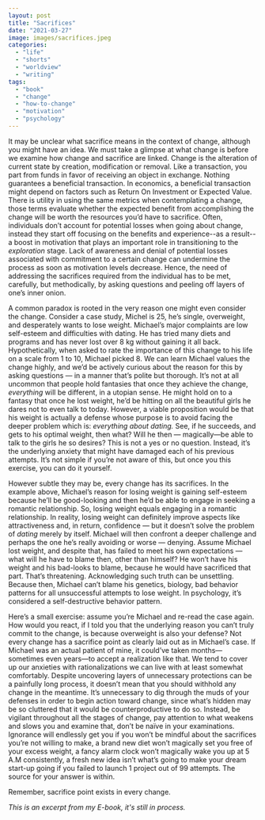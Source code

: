 ```yaml
---
layout: post
title: "Sacrifices"
date: "2021-03-27"
image: images/sacrifices.jpeg
categories: 
  - "life"
  - "shorts"
  - "worldview"
  - "writing"
tags: 
  - "book"
  - "change"
  - "how-to-change"
  - "motivation"
  - "psychology"
---
```


It may be unclear what sacrifice means in the context of change, although you might have an idea. We must take a glimpse at what change is before we examine how change and sacrifice are linked. Change is the alteration of current state by creation, modification or removal. Like a transaction, you part from funds in favor of receiving an object in exchange. Nothing guarantees a beneficial transaction. In economics, a beneficial transaction might depend on factors such as Return On Investment or Expected Value. There is utility in using the same metrics when contemplating a change, those terms evaluate whether the expected benefit from accomplishing the change will be worth the resources you’d have to sacrifice. Often, individuals don’t account for potential losses when going about change, instead they start off focusing on the benefits and experience--as a result--a boost in motivation that plays an important role in transitioning to the _exploration_ stage. Lack of awareness and denial of potential losses associated with commitment to a certain change can undermine the process as soon as motivation levels decrease. Hence, the need of addressing the sacrifices required from the individual has to be met, carefully, but methodically, by asking questions and peeling off layers of one’s inner onion.

A common paradox is rooted in the very reason one might even consider the change. Consider a case study, Michel is 25, he’s single, overweight, and desperately wants to lose weight. Michael’s major complaints are low self-esteem and difficulties with dating. He has tried many diets and programs and has never lost over 8 kg without gaining it all back. Hypothetically, when asked to rate the importance of this change to his life on a scale from 1 to 10, Michael picked 8. We can learn Michael values the change highly, and we’d be actively curious about the reason for this by asking questions — in a manner that’s polite but thorough. It’s not at all uncommon that people hold fantasies that once they achieve the change, _everything_ will be different, in a utopian sense. He might hold on to a fantasy that once he lost weight, he’d be hitting on all the beautiful girls he dares not to even talk to today. However, a viable proposition would be that his weight is actually a defense whose purpose is to avoid facing the deeper problem which is: _everything about dating._ See, if he succeeds, and gets to his optimal weight, then what? Will he then — magically—be able to talk to the girls he so desires? This is not a yes or no question. Instead, it’s the underlying anxiety that might have damaged each of his previous attempts. It’s not simple if you’re not aware of this, but once you this exercise, you can do it yourself.

However subtle they may be, every change has its sacrifices. In the example above, Michael’s reason for losing weight is gaining self-esteem because he’ll be good-looking and then he’d be able to engage in seeking a romantic relationship. So, losing weight equals engaging in a romantic relationship. In reality, losing weight can definitely improve aspects like attractiveness and, in return, confidence — but it doesn’t solve the problem of _dating_ merely by itself. Michael will then confront a deeper challenge and perhaps the one he’s really avoiding or worse — denying. Assume Michael lost weight, and despite that, has failed to meet his own expectations — what will he have to blame then, other than himself? He won’t have his weight and his bad-looks to blame, because he would have sacrificed that part. That’s threatening. Acknowledging such truth can be unsettling. Because then, Michael can’t blame his genetics, biology, bad behavior patterns for all unsuccessful attempts to lose weight. In psychology, it’s considered a self-destructive behavior pattern.

Here’s a small exercise: assume you’re Michael and re-read the case again. How would you react, if I told you that the underlying reason you can’t truly commit to the change, is because overweight is also your defense? Not every change has a sacrifice point as clearly laid out as in Michael’s case. If Michael was an actual patient of mine, it could’ve taken months—sometimes even years—to accept a realization like that. We tend to cover up our anxieties with rationalizations we can live with at least somewhat comfortably. Despite uncovering layers of unnecessary protections can be a painfully long process, it doesn’t mean that you should withhold any change in the meantime. It’s unnecessary to dig through the muds of your defenses in order to begin action toward change, since what’s hidden may be so cluttered that it would be counterproductive to do so. Instead, be vigilant throughout all the stages of change, pay attention to what weakens and slows you and examine that, don’t be naïve in your examinations. Ignorance will endlessly get you if you won’t be mindful about the sacrifices you’re not willing to make, a brand new diet won’t magically set you free of your excess weight, a fancy alarm clock won’t magically wake you up at 5 A.M consistently, a fresh new idea isn’t what’s going to make your dream start-up going if you failed to launch 1 project out of 99 attempts. The source for your answer is within.

Remember, sacrifice point exists in every change.

_This is an excerpt from my E-book, it's still in process._
